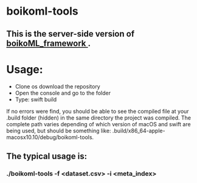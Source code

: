 # boikoml-tools

## This is the server-side version of <a href="https://github.com/leboiko/BoikoML_framework" target="_blank">boikoML_framework </a>. 

# Usage:
<ul>
    <li>Clone os download the repository</li>
    <li>Open the console and go to the folder</li>
    <li> Type: swift build </li>
</ul>

If no errors were find, you should be able to see the compiled file at your .build folder (hidden) in the same directory the project was compiled. The complete path varies depending of which version of macOS and swift are being used, but should be something like: .build/x86_64-apple-macosx10.10/debug/boikoml-tools.

## The typical usage is:
### ./boikoml-tools -f <dataset.csv> -i <meta_index>

